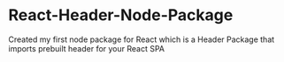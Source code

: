 # React-Header-Node-Package
Created my first node package for React which is a Header Package that imports prebuilt header for your React SPA
